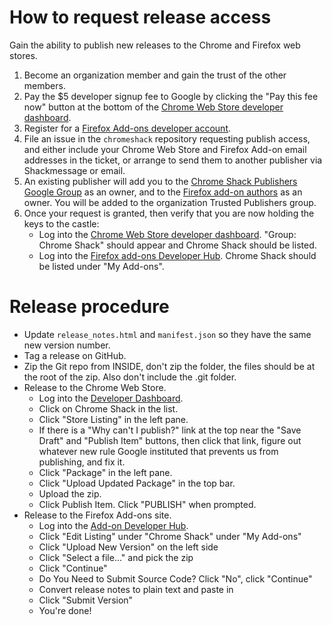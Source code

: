 # How to request release access

Gain the ability to publish new releases to the Chrome and Firefox web stores.

1. Become an organization member and gain the trust of the other members.
1. Pay the $5 developer signup fee to Google by clicking the "Pay this fee now" button at the bottom of the [Chrome Web Store developer dashboard](https://chrome.google.com/webstore/developer/dashboard).
1. Register for a [Firefox Add-ons developer account](https://addons.mozilla.org/en-US/developers/).
1. File an issue in the `chromeshack` repository requesting publish access, and either include your Chrome Web Store and Firefox Add-on email addresses in the ticket, or arrange to send them to another publisher via Shackmessage or email.
1. An existing publisher will add you to the [Chrome Shack Publishers Google Group](https://groups.google.com/forum/#!forum/chrome-shack-publishers) as an owner, and to the [Firefox add-on authors](https://addons.mozilla.org/en-US/developers/addon/chromeshack/ownership) as an owner.  You will be added to the organization Trusted Publishers group.
1. Once your request is granted, then verify that you are now holding the keys to the castle:
    - Log into the  [Chrome Web Store developer dashboard](https://chrome.google.com/webstore/developer/dashboard).  "Group: Chrome Shack" should appear and Chrome Shack should be listed.
    - Log into the [Firefox add-ons Developer Hub](https://addons.mozilla.org/en-US/developers/).  Chrome Shack should be listed under "My Add-ons".

# Release procedure

- Update `release_notes.html` and `manifest.json` so they have the same new version number.
- Tag a release on GitHub.
- Zip the Git repo from INSIDE, don't zip the folder, the files should be at the root of the zip.  Also don't include the .git folder.
- Release to the Chrome Web Store.
    - Log into the [Developer Dashboard](https://chrome.google.com/u/2/webstore/devconsole/).
    - Click on Chrome Shack in the list.
    - Click "Store Listing" in the left pane.
    - If there is a "Why can't I publish?" link at the top near the "Save Draft" and "Publish Item" buttons, then click that link, figure out whatever new rule Google instituted that prevents us from publishing, and fix it.
    - Click "Package" in the left pane.
    - Click "Upload Updated Package" in the top bar.
    - Upload the zip.
    - Click Publish Item.  Click "PUBLISH" when prompted.
- Release to the Firefox Add-ons site.
    - Log into the [Add-on Developer Hub](https://addons.mozilla.org/en-US/developers/).
    - Click "Edit Listing" under "Chrome Shack" under "My Add-ons"
    - Click "Upload New Version" on the left side
    - Click "Select a file..." and pick the zip
    - Click "Continue"
    - Do You Need to Submit Source Code?  Click "No", click "Continue"
    - Convert release notes to plain text and paste in
    - Click "Submit Version"
    - You're done!



